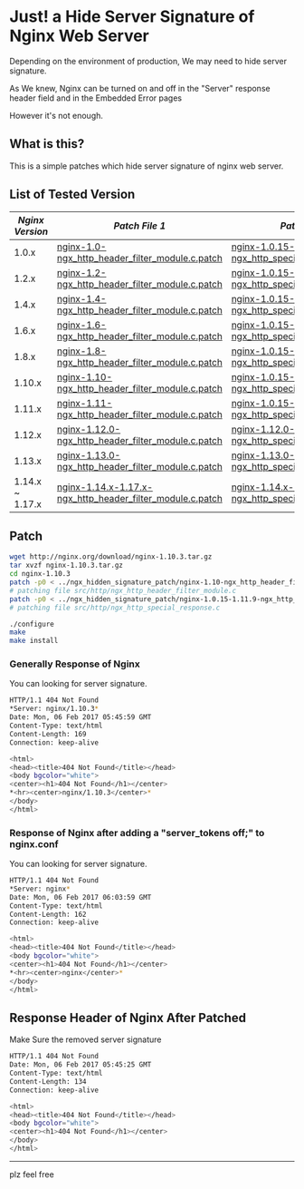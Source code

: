 # Just! a Hide Server Signature of Nginx Web Server

Depending on the environment of production, We may need to hide server signature.

As We knew, Nginx can be turned on and off in the "Server" response header field and in the Embedded Error pages

However it's not enough.

## What is this?

This is a simple patches which hide server signature of nginx web server.

## List of Tested Version


|*Nginx Version*|*Patch File 1*|*Patch File 2*|
|---|---|---|
|1.0.x|[nginx-1.0-ngx_http_header_filter_module.c.patch](https://github.com/torden/ngx_hidden_signature_patch/raw/master/nginx-1.0-ngx_http_header_filter_module.c.patch)|[nginx-1.0.15-1.11.9-ngx_http_special_response.c.patch](https://github.com/torden/ngx_hidden_signature_patch/raw/master/nginx-1.0.15-1.11.9-ngx_http_special_response.c.patch)|
|1.2.x|[nginx-1.2-ngx_http_header_filter_module.c.patch](https://github.com/torden/ngx_hidden_signature_patch/raw/master/nginx-1.2-ngx_http_header_filter_module.c.patch)|[nginx-1.0.15-1.11.9-ngx_http_special_response.c.patch](https://github.com/torden/ngx_hidden_signature_patch/raw/master/nginx-1.0.15-1.11.9-ngx_http_special_response.c.patch)|
|1.4.x|[nginx-1.4-ngx_http_header_filter_module.c.patch](https://github.com/torden/ngx_hidden_signature_patch/raw/master/nginx-1.4-ngx_http_header_filter_module.c.patch)|[nginx-1.0.15-1.11.9-ngx_http_special_response.c.patch](https://github.com/torden/ngx_hidden_signature_patch/raw/master/nginx-1.0.15-1.11.9-ngx_http_special_response.c.patch)|
|1.6.x|[nginx-1.6-ngx_http_header_filter_module.c.patch](https://github.com/torden/ngx_hidden_signature_patch/raw/master/nginx-1.6-ngx_http_header_filter_module.c.patch)|[nginx-1.0.15-1.11.9-ngx_http_special_response.c.patch](https://github.com/torden/ngx_hidden_signature_patch/raw/master/nginx-1.0.15-1.11.9-ngx_http_special_response.c.patch)|
|1.8.x|[nginx-1.8-ngx_http_header_filter_module.c.patch](https://github.com/torden/ngx_hidden_signature_patch/raw/master/nginx-1.8-ngx_http_header_filter_module.c.patch)|[nginx-1.0.15-1.11.9-ngx_http_special_response.c.patch](https://github.com/torden/ngx_hidden_signature_patch/raw/master/nginx-1.0.15-1.11.9-ngx_http_special_response.c.patch)|
|1.10.x|[nginx-1.10-ngx_http_header_filter_module.c.patch](https://github.com/torden/ngx_hidden_signature_patch/raw/master/nginx-1.10-ngx_http_header_filter_module.c.patch)|[nginx-1.0.15-1.11.9-ngx_http_special_response.c.patch](https://github.com/torden/ngx_hidden_signature_patch/raw/master/nginx-1.0.15-1.11.9-ngx_http_special_response.c.patch)|
|1.11.x|[nginx-1.11-ngx_http_header_filter_module.c.patch](https://github.com/torden/ngx_hidden_signature_patch/raw/master/nginx-1.11-ngx_http_header_filter_module.c.patch)|[nginx-1.0.15-1.11.9-ngx_http_special_response.c.patch](https://github.com/torden/ngx_hidden_signature_patch/raw/master/nginx-1.0.15-1.11.9-ngx_http_special_response.c.patch)|
|1.12.x|[nginx-1.12.0-ngx_http_header_filter_module.c.patch](https://github.com/torden/ngx_hidden_signature_patch/raw/master/nginx-1.12.0-ngx_http_header_filter_module.c.patch)|[nginx-1.12.0-ngx_http_special_response.c.patch](https://github.com/torden/ngx_hidden_signature_patch/raw/master/nginx-1.12.0-ngx_http_special_response.c.patch)|
|1.13.x|[nginx-1.13.0-ngx_http_header_filter_module.c.patch](https://github.com/torden/ngx_hidden_signature_patch/raw/master/nginx-1.13.0-ngx_http_header_filter_module.c.patch)|[nginx-1.13.0-ngx_http_special_response.c.patch](https://github.com/torden/ngx_hidden_signature_patch/raw/master/nginx-1.13.0-ngx_http_special_response.c.patch)|
|1.14.x ~ 1.17.x|[nginx-1.14.x-1.17.x-ngx_http_header_filter_module.c.patch](https://github.com/torden/ngx_hidden_signature_patch/raw/master/nginx-1.14.x-1.17.x-ngx_http_header_filter_module.c.patch)|[nginx-1.14.x-1.17.x-ngx_http_special_response.c.patch](https://github.com/torden/ngx_hidden_signature_patch/raw/master/nginx-1.14.x-1.17.x-ngx_http_special_response.c.patch)|


## Patch

```bash
wget http://nginx.org/download/nginx-1.10.3.tar.gz
tar xvzf nginx-1.10.3.tar.gz
cd nginx-1.10.3
patch -p0 < ../ngx_hidden_signature_patch/nginx-1.10-ngx_http_header_filter_module.c.patch
# patching file src/http/ngx_http_header_filter_module.c
patch -p0 < ../ngx_hidden_signature_patch/nginx-1.0.15-1.11.9-ngx_http_special_response.c.patch
# patching file src/http/ngx_http_special_response.c

./configure
make
make install
```

### Generally Response of Nginx

You can looking for server signature.

```bash
HTTP/1.1 404 Not Found
*Server: nginx/1.10.3*
Date: Mon, 06 Feb 2017 05:45:59 GMT
Content-Type: text/html
Content-Length: 169
Connection: keep-alive

<html>
<head><title>404 Not Found</title></head>
<body bgcolor="white">
<center><h1>404 Not Found</h1></center>
*<hr><center>nginx/1.10.3</center>*
</body>
</html>
```


### Response of Nginx after adding a "server_tokens off;" to nginx.conf

You can looking for server signature.

```bash
HTTP/1.1 404 Not Found
*Server: nginx*
Date: Mon, 06 Feb 2017 06:03:59 GMT
Content-Type: text/html
Content-Length: 162
Connection: keep-alive

<html>
<head><title>404 Not Found</title></head>
<body bgcolor="white">
<center><h1>404 Not Found</h1></center>
*<hr><center>nginx</center>*
</body>
</html>
```


## Response Header of Nginx After Patched

Make Sure the removed server signature 

```bash
HTTP/1.1 404 Not Found
Date: Mon, 06 Feb 2017 05:45:25 GMT
Content-Type: text/html
Content-Length: 134
Connection: keep-alive

<html>
<head><title>404 Not Found</title></head>
<body bgcolor="white">
<center><h1>404 Not Found</h1></center>
</body>
</html>
```

---

plz feel free

